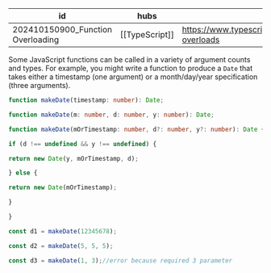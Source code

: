 
| id                                | hubs           | source                                                                           |
| --------------------------------- | -------------- | -------------------------------------------------------------------------------- |
| 202410150900_Function Overloading | [[TypeScript]] | https://www.typescriptlang.org/docs/handbook/2/functions.html#function-overloads |
Some JavaScript functions can be called in a variety of argument counts and types. For example, you might write a function to produce a `Date` that takes either a timestamp (one argument) or a month/day/year specification (three arguments).
```ts
function makeDate(timestamp: number): Date;

function makeDate(m: number, d: number, y: number): Date;

function makeDate(mOrTimestamp: number, d?: number, y?: number): Date {

if (d !== undefined && y !== undefined) {

return new Date(y, mOrTimestamp, d);

} else {

return new Date(mOrTimestamp);

}

}

const d1 = makeDate(12345678);

const d2 = makeDate(5, 5, 5);

const d3 = makeDate(1, 3);//error because required 3 parameter
```